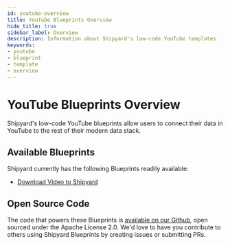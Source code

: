 ```yaml
---
id: youtube-overview
title: YouTube Blueprints Overview
hide_title: true
sidebar_label: Overview
description: Information about Shipyard's low-code YouTube templates.
keywords:
- youtube
- blueprint
- template
- overview
---
```


# YouTube Blueprints Overview

Shipyard's low-code YouTube blueprints allow users to connect their data in YouTube to the rest of their modern data stack.

## Available Blueprints
Shipyard currently has the following Blueprints readily available: 
- [Download Video to Shipyard](youtube-download-video.md)

## Open Source Code
The code that powers these Blueprints is [available on our Github](https://github.com/shipyardapp/), open sourced under the Apache License 2.0. We'd love to have you contribute to others using Shipyard Blueprints by creating issues or submitting PRs.
